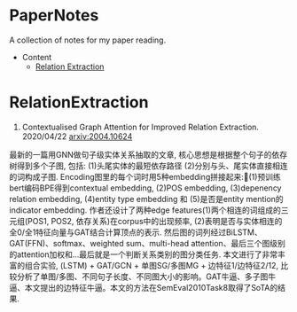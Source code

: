 # PaperNotes

A collection of notes for my paper reading.

* Content
  * [Relation Extraction](#RelationExtraction)



# RelationExtraction

1. Contextualised Graph Attention for Improved Relation Extraction. 2020/04/22 [arxiv:2004.10624](https://arxiv.org/abs/2004.10624)

最新的一篇用GNN做句子级实体关系抽取的文章, 核心思想是根据整个句子的依存树得到多个子图, 包括: (1)头尾实体的最短依存路径 (2)分别与头、尾实体直接相连的词构成子图. Encoding图里的每个词时用5种embedding拼接起来:(1)预训练bert编码BPE得到contextual embedding, (2)POS embedding, (3)depenency relation embedding, (4)entity type embedding 和 (5)是否是entity mention的indicator embedding. 作者还设计了两种edge features(1)两个相连的词组成的三元组(POS1, POS2, 依存关系)在corpus中的出现频率, (2)表明是否与实体相连的全0/全1特征向量与GAT结合计算顶点的表示. 然后图的词列经过BiLSTM、GAT(FFN)、softmax、weighted sum、multi-head attention、最后三个图级别的attention加权和...最后就是一个判断关系类别的图分类任务. 本文进行了非常丰富的组合实验, (LSTM) + GAT/GCN + 单图SG/多图MG + 边特征1/边特征2/12, 比较分析了单图/多图、不同句子长度、不同图大小的影响。GAT牛逼、多子图牛逼、本文提出的边特征牛逼。本文的方法在SemEval2010Task8取得了SoTA的结果.


